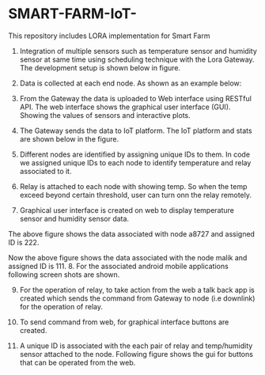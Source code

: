 # SMART-FARM-IoT-
This repository includes LORA implementation for Smart Farm

1.	Integration of multiple sensors such as temperature sensor and humidity sensor at same time using scheduling technique with the Lora Gateway.  The development setup is shown below in figure.
 
 
2.	Data is collected at each end node. As shown as an example below:
   
3.	From the Gateway the data is uploaded to Web interface using RESTful API. The web interface shows the graphical user interface (GUI). Showing the values of sensors and interactive plots.
4.	The Gateway sends the data to IoT platform.
The IoT platform and stats are shown below in the figure.
 
5.	Different nodes are identified by assigning unique IDs to them. In code we assigned unique IDs to each node to identify temperature and relay associated to it.
6.	Relay is attached to each node with showing temp. So when the temp exceed beyond certain threshold, user can turn onn the relay remotely. 
7.	Graphical user interface is created on web to display temperature sensor and humidity sensor data.  
 
The above figure shows the data associated with node a8727 and assigned ID is 222.
 
Now the above figure shows the data associated with the node malik and assigned ID is 111.
8.	For the associated android mobile applications following screen shots are shown.
 
 
9.	For the operation of relay, to take action from the web a talk back app is created which sends the command from Gateway to node (i.e downlink) for the operation of relay.

10.	To send command from web, for graphical interface buttons are created.
11.	A unique ID is associated with the each pair of relay and temp/humidity sensor attached to the node.
Following figure shows the gui for buttons that can be operated from the web.

 


